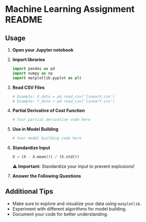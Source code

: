 # Machine Learning Assignment README

## Usage

1. **Open your Jupyter notebook**
2. **Import libraries**
    ```python
    import pandas as pd
    import numpy as np
    import matplotlib.pyplot as plt
    ```
3. **Read CSV Files**
    ```python
    # Example: X_data = pd.read_csv('linearX.csv')
    # Example: Y_data = pd.read_csv('linearY.csv')
    ```
4. **Partial Derivative of Cost Function**
    ```python
    # Your partial derivative code here
    ```
5. **Use in Model Building**
    ```python
    # Your model building code here
    ```
6. **Standardize Input**
    ```python
    X = (X - X.mean()) / (X.std())
    ```
    ⚠️ **Important:** Standardize your input to prevent explosions!
    
7. **Answer the Following Questions**

## Additional Tips

- Make sure to explore and visualize your data using `matplotlib`.
- Experiment with different algorithms for model building.
- Document your code for better understanding.


